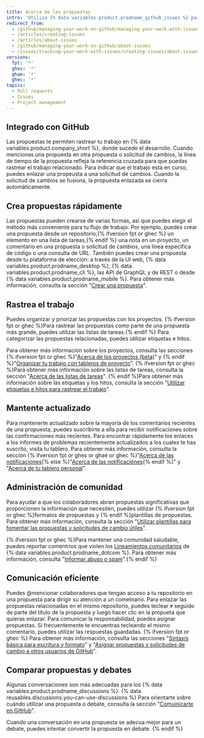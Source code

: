 ```yaml
---
title: Acerca de las propuestas
intro: 'Utiliza {% data variables.product.prodname_github_issues %} para rastrear ideas, retroalimentación, tareas o errores para trabajar en {% data variables.product.company_short %}.'
redirect_from:
  - /github/managing-your-work-on-github/managing-your-work-with-issues-and-pull-requests/about-issues
  - /articles/creating-issues
  - /articles/about-issues
  - /github/managing-your-work-on-github/about-issues
  - /issues/tracking-your-work-with-issues/creating-issues/about-issues
versions:
  fpt: '*'
  ghes: '*'
  ghae: '*'
  ghec: '*'
topics:
  - Pull requests
  - Issues
  - Project management
---
```


## Integrado con GitHub

Las propuestas te permiten rastrear tu trabajo en {% data variables.product.company_short %}, donde sucede el desarrollo. Cuando mencionas una propuesta en otra propuesta o solicitud de cambios, la línea de tiempo de la propuesta refleja la referencia cruzada para que puedas rastrear el trabajo relacionado. Para indicar que el trabajo está en curso, puedes enlazar una propeusta a una solicitud de cambios. Cuando la solicitud de cambios se fusiona, la propuesta enlazada se cierra automáticamente.

## Crea propuestas rápidamente

Las propuestas pueden crearse de varias formas, así que puedes elegir el método más conveniente para tu flujo de trabajo. Por ejemplo, puedes crear una propuesta desde un repositorio,{% ifversion fpt or ghec %} un elemento en una lista de tareas,{% endif %} una nota en un proyecto, un comentario en una propuesta o solicitud de cambios, una línea específica de código o una consulta de URL. También puedes crear una propuesta desde tu plataforma de elección: a través de la UI web, {% data variables.product.prodname_desktop %}, {% data variables.product.prodname_cli %}, las API de GraphQL y de REST o desde {% data variables.product.prodname_mobile %}. Para obtener más información, consulta la sección "[Crear una propuesta](/issues/tracking-your-work-with-issues/creating-issues/creating-an-issue)".

## Rastrea el trabajo

Puedes organizar y priorizar las propuestas con los proyectos. {% ifversion fpt or ghec %}Para rastrear las propuestas como parte de una propuesta más grande, puedes utilizar las listas de tareas.{% endif %} Para categorizar las propuestas relacionadas, puedes utilizar etiquetas e hitos.

Para obtener más información sobre los proyectos, consulta las secciones {% ifversion fpt or ghec %}"[Acerca de los proyectos (beta)](/issues/trying-out-the-new-projects-experience/about-projects)" y {% endif %}"[Organizar tu trabajo con tableros de proyecto](/issues/organizing-your-work-with-project-boards)". {% ifversion fpt or ghec %}Para obtener más información sobre las listas de tareas, consulta la sección "[Acerca de las listas de tareas](/issues/tracking-your-work-with-issues/creating-issues/about-task-lists)". {% endif %}Para obtener más información sobre las etiquetas y los hitos, consulta la sección "[Utilizar etiquetas e hitos para rastrear el trabajo](/issues/using-labels-and-milestones-to-track-work)".

## Mantente actualizado

Para mantenerte actualizado sobre la mayoría de los comentarios recientes de una propuesta, puedes suscribirte a ella para recibir notificaciones sobre las confirmaciones más recientes. Para encontrar rápidamente los enlaces a los informes de problemas recientemente actualizados a los cuales te has suscrito, visita tu tablero. Para obtener más información, consulta la sección {% ifversion fpt or ghes or ghae or ghec %}"[Acerca de las notificaciones](/github/managing-subscriptions-and-notifications-on-github/about-notifications){% else %}"[Acerca de las notificaciónes](/github/receiving-notifications-about-activity-on-github/about-notifications){% endif %}" y "[Acerca de tu tablero personal](/articles/about-your-personal-dashboard)".

## Administración de comunidad

Para ayudar a que los colaboradores abran propuestas significativas que proporcionen la información que necesiten, puedes utilizar {% ifversion fpt or ghec %}formatos de propuestas y {% endif %}plantillas de propuestas. Para obtener más información, consulta la sección "[Utilizar plantillas para fomentar las propuestas y solicitudes de cambio útiles](/communities/using-templates-to-encourage-useful-issues-and-pull-requests)".

{% ifversion fpt or ghec %}Para mantener una comunidad saludable, puedes reportar comentrios que violen los [Lineamientos comunitarios](/free-pro-team@latest/github/site-policy/github-community-guidelines) de {% data variables.product.prodname_dotcom %}. Para obtener más información, consulta "[Informar abuso o spam](/communities/maintaining-your-safety-on-github/reporting-abuse-or-spam)".{% endif %}

## Comunicación eficiente

Puedes @mencionar colaboradores que tengan acceso a tu repositorio en una propuesta para dirigir su atención a un cometnario. Para enlazar las propuestas relacionadas en el mismo repositorio, puedes teclear `#` seguido de parte del título de la propuesta y luego hacer clic en la propueta que quieras enlazar. Para comunicar la responsabilidad, puedes asignar propuestas. Si frecuentemente te encuentras tecleando el mismo comentario, puedes utilizar las respuestas guardadas.
{% ifversion fpt or ghec %} Para obtener más información, consulta las secciones "[Sintaxis básica para escritura y formato](/get-started/writing-on-github/getting-started-with-writing-and-formatting-on-github/basic-writing-and-formatting-syntax)" y "[Asignar propuestas y solicitudes de cambio a otros usuarios de GitHub](/issues/tracking-your-work-with-issues/assigning-issues-and-pull-requests-to-other-github-users)".

## Comparar propuestas y debates

Algunas conversaciones son más adecuadas para los {% data variables.product.prodname_discussions %}. {% data reusables.discussions.you-can-use-discussions %} Para orientarte sobre cuándo utilizar una propuesta o debate, consulta la sección "[Comuinicarte en GitHub](/github/getting-started-with-github/quickstart/communicating-on-github)".

Cuando una conversación en una propuesta se adecua mejor para un debate, puedes intentar convertir la propuesta en debate.
{% endif %}
